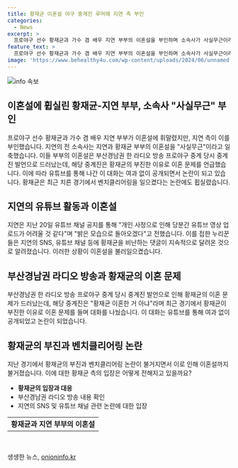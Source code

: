 ```yaml
---
title: 황재균 이혼설 야구 중계진 루머에 지연 측 부인
categories:
  - News
excerpt: >
  프로야구 선수 황재균과 가수 겸 배우 지연 부부의 이혼설을 부인하며 소속사가 사실무근이라고 밝히고, 이혼설은 라디오 중계 당시 발언으로 불거져 유튜브를 통해 번지고 있다. 지연의 유튜브 활동 잠정 중단과 황재균의 경기 부진 논란, 그리고 SNS를 통한 남편 비난으로 인해 논란이 확대되고 있다. 다양한 얘기를 보도하고 싶다면, jebo@cbs.co.kr 또는 @노컷뉴스로 제보를 부탁드립니다. [기사 전문 보기](https://url.kr/b71afn)
feature_text: >
  프로야구 선수 황재균과 가수 겸 배우 지연 부부의 이혼설을 부인하며 소속사가 사실무근이라고 밝히고, 이혼설은 라디오 중계 당시 발언으로 불거져 유튜브를 통해 번지고 있다. 지연의 유튜브 활동 잠정 중단과 황재균의 경기 부진 논란, 그리고 SNS를 통한 남편 비난으로 인해 논란이 확대되고 있다. 다양한 얘기를 보도하고 싶다면, jebo@cbs.co.kr 또는 @노컷뉴스로 제보를 부탁드립니다. [기사 전문 보기](https://url.kr/b71afn)
image: 'https://www.behealthy4u.com/wp-content/uploads/2024/06/unnamed-file.png'
---
```


<p><img src="https://www.behealthy4u.com/wp-content/uploads/2024/06/unnamed-file.png" alt="info 속보" /></p>

<h2 data-ke-size="size26">이혼설에 휩실린 황재균-지연 부부, 소속사 "사실무근" 부인</h2>

<p data-ke-size="size16">프로야구 선수 황재균과 가수 겸 배우 지연 부부가 이혼설에 휘말렸지만, 지연 측이 이를 부인했습니다. 지연의 전 소속사는 지연과 황재균 부부의 이혼설을 "사실무근"이라고 일축했습니다. 이들 부부의 이혼설은 부산경남권 한 라디오 방송 프로야구 중계 당시 중계진 발언으로 드러났는데, 해당 중계진은 황재균의 부진한 이유로 이혼 문제를 언급했습니다. 이에 따라 유튜브를 통해 나간 이 대화는 여과 없이 공개되면서 논란이 되고 있습니다. 황재균은 최근 치른 경기에서 벤치클리어링을 일으켰다는 논란에도 휩실렸습니다. </p>

<h2 data-ke-size="size26">지연의 유튜브 활동과 이혼설</h2>

<p data-ke-size="size16">지연은 지난 20일 유튜브 채널 공지를 통해 "개인 사정으로 인해 당분간 유튜브 영상 업로드가 어려울 것 같다"며 "밝은 모습으로 돌아오겠다"고 전했습니다. 이를 접한 누리꾼들은 지연의 SNS, 유튜브 채널 등에 황재균을 비난하는 댓글이 지속적으로 달려온 것으로 알려졌습니다. 이러한 상황이 이혼설을 불러일으켰습니다.</p>

<h2 data-ke-size="size26">부산경남권 라디오 방송과 황재균의 이혼 문제</h2>

<p data-ke-size="size16">부산경남권 한 라디오 방송 프로야구 중계 당시 중계진 발언으로 인해 황재균의 이혼 문제가 드러났는데, 해당 중계진은 "황재균 이혼한 거 아냐"라며 최근 경기에서 황재균이 부진한 이유로 이혼 문제를 들며 대화를 나눴습니다. 이 대화는 유튜브를 통해 여과 없이 공개되었고 논란이 되었습니다.</p>

<h2 data-ke-size="size26">황재균의 부진과 벤치클리어링 논란</h2>

<p data-ke-size="size16">지난 경기에서 황재균의 부진과 벤치클리어링 논란이 불거지면서 이로 인해 이혼설까지 불거졌습니다. 이에 대한 황재균 측의 입장은 어떻게 전해지고 있을까요?</p>

<ul>
  <li><b>황재균의 입장과 대응</b></li>
  <li>부산경남권 라디오 방송 내용 확인</li>
  <li>지연의 SNS 및 유튜브 채널 관련 논란에 대한 입장</li>
</ul>

<table>
  <tr>
    <td style="text-align: center; height: 17px;"><b>황재균과 지연 부부의 이혼설</b></td>
  </tr>
</table>

<p data-ke-size="size16">&nbsp;</p>
생생한 뉴스, <a href="https://onioninfo.kr" rel="dofollow">onioninfo.kr</a>


